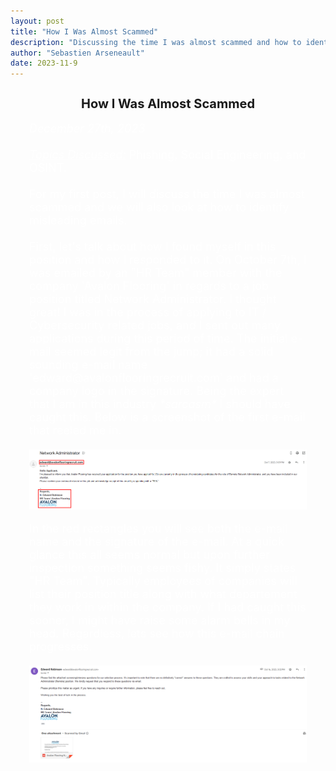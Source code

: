 ```yaml
---
layout: post
title: "How I Was Almost Scammed"
description: "Discussing the time I was almost scammed and how to identify misleading emails."
author: "Sebastien Arseneault"
date: 2023-11-9
---
```


<style>
  .indented-text {
    margin-left: 30px;
    margin-right: 30px;
    font-size: 18px;
    color: white;
  }

  .underline {
    text-decoration: underline;
  }

  .post-image-container {
    text-align: center; /* Center the image within its container */
    margin-top: 20px; /* Add margin at the top for space */
    margin-bottom: 20px; /* Add margin at the bottom for space */
  }

  .post-image {
    max-width: 100%; /* Ensure the image doesn't exceed its container width */
    height: auto; /* Maintain aspect ratio */
    display: block; /* Center the image within its container */
    margin: 0 auto; /* Add margin to center the image */
    object-fit: cover; /* Maintain aspect ratio and cover the container */
  }

  @media (max-width: 600px) {
    .indented-text {
      margin-right: 10px; /* Adjust the right margin for smaller screens */
    }
  }
</style>

<h2 style="text-align: center; font-size: 20px;">How I Was Almost Scammed</h2>

<div class="indented-text">
  <i>December 27th, 2023</i><br><br>
  <i class="underline">Topics Discussed:</i> Phishing, Social Engineering, and OSINT.<br><br>
  For my first post, I will discuss the time I was almost scammed and we will also look at how to identify misleading emails.<br><br>
  First, let's talk about how I found myself in this position and how I responded to it. On October 7th, I was emailed by an "HR Team" member with the company 'Avalon Flooring' in regards to a job position titled Network Administrator. I thought great! I was in the process of applying to IT / Cybersecurity related jobs, and I sent out many applications during this period of time. The initial e-mail seemed legit from the jump; it had a solid sounding e-mail name 'edward@avalonflooringrecruit.com' and had a company logo in the signature. Being the expert that I am in this industry <em>&#42;sarcasm&#42;</em> I should have caught this. Below is a screenshot of the first e-mail that reeled me in.
  
  <div class="post-image-container">
    <img class="post-image" src="/assets/posts/scam-one.png" alt="first screenshot of scam">
  </div>

  In the red rectangles you will see both the e-mail name and the signature of the e-mail. At a quick glance this all seems normal but upon further inspection something seems fishy. It simply states "HR Team". Typically employees of companies will list their position title along with what departement they work in within the company. If I had caught this sooner, I might have raise some alarm bells in my head. Regardless, lets see how this e-mail chain progresses.

   <div class="post-image-container">
    <img class="post-image" src="/assets/posts/scam-two.png" alt="second screenshot of scam">
  </div>
</div>
